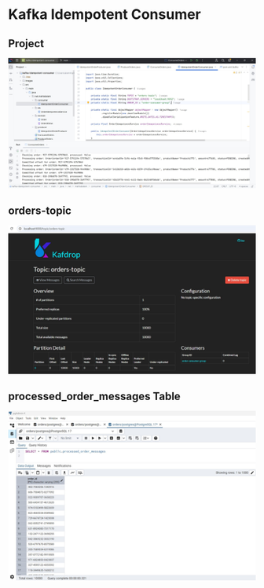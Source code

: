 # Kafka Idempotent Consumer

## Project

!["Idempotent Consumer"](images/idempotent-consumer.jpg)

## orders-topic

!["Orders topic"](images/orders-topic.jpg)

## processed_order_messages Table

!["Processed Order Messages Table"](images/processed_order_messages.jpg)

